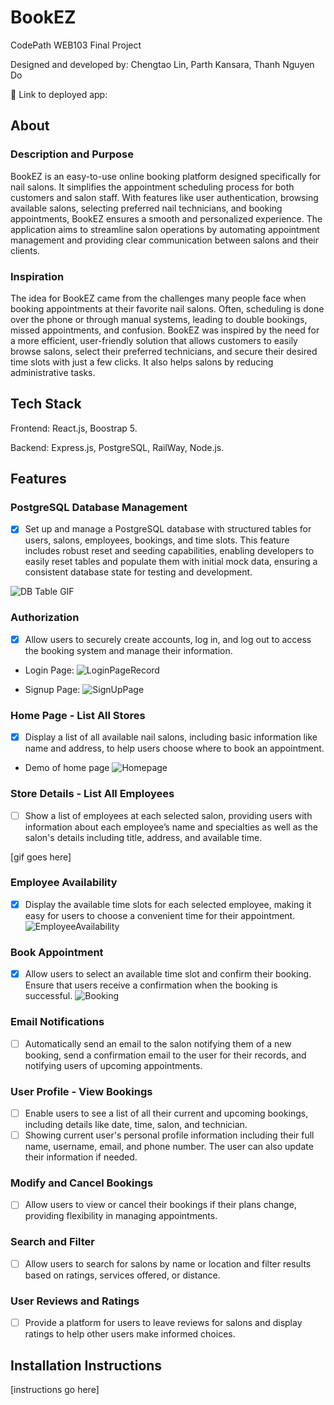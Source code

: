 # BookEZ

CodePath WEB103 Final Project

Designed and developed by: Chengtao Lin, Parth Kansara, Thanh Nguyen Do

🔗 Link to deployed app:

## About

### Description and Purpose

BookEZ is an easy-to-use online booking platform designed specifically for nail salons. It simplifies the appointment scheduling process for both customers and salon staff. With features like user authentication, browsing available salons, selecting preferred nail technicians, and booking appointments, BookEZ ensures a smooth and personalized experience. The application aims to streamline salon operations by automating appointment management and providing clear communication between salons and their clients.

### Inspiration

The idea for BookEZ came from the challenges many people face when booking appointments at their favorite nail salons. Often, scheduling is done over the phone or through manual systems, leading to double bookings, missed appointments, and confusion. BookEZ was inspired by the need for a more efficient, user-friendly solution that allows customers to easily browse salons, select their preferred technicians, and secure their desired time slots with just a few clicks. It also helps salons by reducing administrative tasks.

## Tech Stack

Frontend: React.js, Boostrap 5.

Backend: Express.js, PostgreSQL, RailWay, Node.js.

## Features

### PostgreSQL Database Management

- [x] Set up and manage a PostgreSQL database with structured tables for users, salons, employees, bookings, and time slots. This feature includes robust reset and seeding capabilities, enabling developers to easily reset tables and populate them with initial mock data, ensuring a consistent database state for testing and development.

![DB Table GIF](https://github.com/Web103-BookEZ/web103_finalproject/blob/main/gifs/db_walkthrough.gif)

### Authorization

- [x] Allow users to securely create accounts, log in, and log out to access the booking system and manage their information.

- Login Page: 
![LoginPageRecord](https://github.com/user-attachments/assets/1645619d-8b35-4311-8ae8-732c08821352)

- Signup Page:
![SignUpPage](https://github.com/user-attachments/assets/a87f806b-28a2-4154-8b6d-0ff4c7f1ea59)


### Home Page - List All Stores

- [x] Display a list of all available nail salons, including basic information like name and address, to help users choose where to book an appointment.

- Demo of home page
![Homepage](https://github.com/user-attachments/assets/e625ab42-06d3-4ff8-894b-250628c751bb)

### Store Details - List All Employees

- [ ] Show a list of employees at each selected salon, providing users with information about each employee’s name and specialties as well as the salon's details including title, address, and available time.

[gif goes here]

### Employee Availability

- [x] Display the available time slots for each selected employee, making it easy for users to choose a convenient time for their appointment.
![EmployeeAvailability](https://github.com/user-attachments/assets/71dda37f-d44e-44d2-bf98-84f4d4ce1052)


### Book Appointment

- [x] Allow users to select an available time slot and confirm their booking. Ensure that users receive a confirmation when the booking is successful.
![Booking](https://github.com/user-attachments/assets/f2e8f0d4-61f5-4623-9094-823ddd57a4dc)

### Email Notifications

- [ ] Automatically send an email to the salon notifying them of a new booking, send a confirmation email to the user for their records, and notifying users of upcoming appointments.

### User Profile - View Bookings

- [ ] Enable users to see a list of all their current and upcoming bookings, including details like date, time, salon, and technician.
- [ ] Showing current user's personal profile information including their full name, username, email, and phone number. The user can also update their information if needed.

### Modify and Cancel Bookings

- [ ] Allow users to view or cancel their bookings if their plans change, providing flexibility in managing appointments.

### Search and Filter

- [ ] Allow users to search for salons by name or location and filter results based on ratings, services offered, or distance.

### User Reviews and Ratings

- [ ] Provide a platform for users to leave reviews for salons and display ratings to help other users make informed choices.

## Installation Instructions

[instructions go here]
